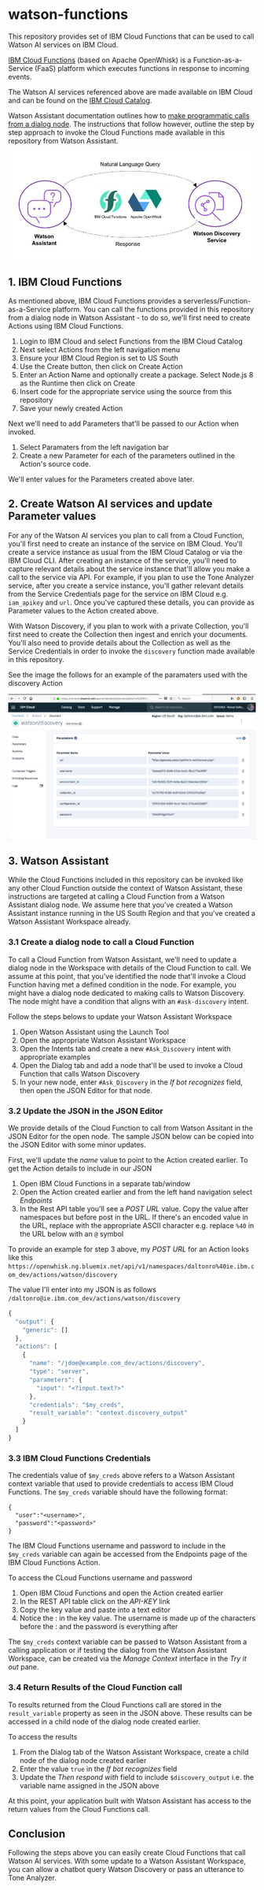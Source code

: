 # watson-functions
This repository provides set of IBM Cloud Functions that can be used to call Watson AI services on IBM Cloud.

[IBM Cloud Functions](https://console.bluemix.net/docs/openwhisk/index.html#index) (based on Apache OpenWhisk) is a Function-as-a-Service (FaaS) platform which executes functions in response to incoming events.  

The Watson AI services referenced above are made available on IBM Cloud and can be found on the [IBM Cloud Catalog](https://console.bluemix.net/catalog/?category=ai). 

Watson Assistant documentation outlines how to [make programmatic calls from a dialog node](https://console.bluemix.net/docs/services/conversation/dialog-actions.html#dialog-actions). The instructions that follow however, outline the step by step approach to invoke the Cloud Functions made available in this repository from Watson Assistant. 

![alt text](https://github.com/rodalton/watson-functions/blob/master/images/solution_overview.jpg "Solution Overview")


## 1. IBM Cloud Functions 
As mentioned above, IBM Cloud Functions provides a serverless/Function-as-a-Service platform. You can call the functions provided in this repository from a dialog node in Watson Assistant - to do so, we'll first need to create Actions using IBM Cloud Functions. 

1. Login to IBM Cloud and select Functions from the IBM Cloud Catalog
2. Next select Actions from the left navigation menu
3. Ensure your IBM Cloud Region is set to US South
4. Use the Create button, then click on Create Action
5. Enter an Action Name and optionally create a package. Select Node.js 8 as the Runtime then click on Create
6. Insert code for the appropriate service using the source from this repository 
7. Save your newly created Action

Next we'll need to add Parameters that'll be passed to our Action when invoked. 
1. Select Paramaters from the left navigation bar 
2. Create a new Parameter for each of the parameters outlined in the Action's source code. 

We'll enter values for the Parameters created above later. 

## 2. Create Watson AI services and update Parameter values 
For any of the Watson AI services you plan to call from a Cloud Function, you'll first need to create an instance of the service on IBM Cloud. You'll create a service instance as usual from the IBM Cloud Catalog or via the IBM Cloud CLI. After creating an instance of the service, you'll need to capture relevant details about the service instance that'll allow you make a call to the service via API. For example, if you plan to use the Tone Analyzer service, after you create a service instance, you'll gather relevant details from the Service Credentials page for the service on IBM Cloud e.g. `iam_apikey` and `url`. Once you've captured these details, you can provide as Parameter values to the Action created above. 

With Watson Discovery, if you plan to work with a private Collection, you'll first need to create the Collection then ingest and enrich your documents. You'll also need to provide details about the Collection as well as the Service Credentials in order to invoke the `discovery` function made available in this repository. 

See the image the follows for an example of the paramaters used with the discovery Action 

![alt text](https://github.com/rodalton/watson-functions/blob/master/images/parameters.png "Discovery Parameters")



## 3. Watson Assistant 
While the Cloud Functions included in this repository can be invoked like any other Cloud Function outside the context of Watson Assistant, these instructions are targeted at calling a Cloud Function from a Watson Assistant dialog node. We assume here that you've created a Watson Assistant instance running in the US South Region and that you've created a Watson Assistant Workspace already. 

### 3.1 Create a dialog node to call a Cloud Function 
To call a Cloud Function from Watson Assistant, we'll need to update a dialog node in the Workspace with details of the Cloud Function to call. We assume at this point, that you've identified the node that'll invoke a Cloud Function having met a defined condition in the node. For example, you might have a dialog node dedicated to making calls to Watson Discovery. The node might have a condition that aligns with an `#ask-discovery` intent. 

Follow the steps belows to update your Watson Assistant Workspace
1. Open Watson Assistant using the Launch Tool 
2. Open the appropriate Watson Assistant Workspace
3. Open the Intents tab and create a new `#Ask_Discovery` intent with appropriate examples
4. Open the Dialog tab and add a node that'll be used to invoke a Cloud Function that calls Watson Discovery 
5. In your new node, enter `#Ask_Discovery` in the _If bot recognizes_ field, then open the JSON Editor for that node. 

### 3.2 Update the JSON in the JSON Editor 
We provide details of the Cloud Function to call from Watson Assitant in the JSON Editor for the open node. The sample JSON below can be copied into the JSON Editor with some minor updates. 

First, we'll update the _name_ value to point to the Action created earlier. To get the Action details to include in our JSON
1. Open IBM Cloud Functions in a separate tab/window
2. Open the Action created earlier and from the left hand navigation select _Endpoints_
3. In the Rest API table you'll see a _POST URL_ value. Copy the value after namespaces but before post in the URL. If there's an encoded value in the URL, replace with the appropriate ASCII character e.g. replace `%40` in the URL below with an `@` symbol

To provide an example for step 3 above, my _POST URL_ for an Action looks like this
`https://openwhisk.ng.bluemix.net/api/v1/namespaces/daltonro%40ie.ibm.com_dev/actions/watson/discovery` 

The value I'll enter into my JSON is as follows 
`/daltonro@ie.ibm.com_dev/actions/watson/discovery`

```javascript
{
  "output": {
    "generic": []
  },
  "actions": [
    {
      "name": "/jdoe@example.com_dev/actions/discovery",
      "type": "server",
      "parameters": {
        "input": "<?input.text?>"
      },
      "credentials": "$my_creds",
      "result_variable": "context.discovery_output"
    }
  ]
}
```

### 3.3 IBM Cloud Functions Credentials 
The credentials value of `$my_creds` above refers to a Watson Assistant context variable that used to provide credentials to access IBM Cloud Functions. The `$my_creds` variable should have the following format: 

```
{
  "user":"<username>",
  "password":"<password>"
}
```

The IBM Cloud Functions username and password to include in the `$my_creds` variable can again be accessed from the Endpoints page of the IBM Cloud Functions Action. 

To access the CLoud Functions username and password
1. Open IBM Cloud Functions and open the Action created earlier 
2. In the REST API table click on the _API-KEY_ link
3. Copy the key value and paste into a text editor
4. Notice the : in the key value. The username is made up of the characters before the : and the password is everything after 

The `$my_creds` context variable can be passed to Watson Assistant from a calling application or if testing the dialog from the Watson Assistant Workspace, can be created via the _Manage Context_ interface in the _Try it out_ pane. 

### 3.4 Return Results of the Cloud Function call 
To results returned from the Cloud Functions call are stored in the `result_variable` property as seen in the JSON above. These results can be accessed in a child node of the dialog node created earlier. 

To access the results
1. From the Dialog tab of the Watson Assistant Workspace, create a child node of the dialog node created earlier
2. Enter the value `true` in the _If bot recognizes_ field
3. Update the _Then respond with_ field to include `$discovery_output` i.e. the variable name assigned in the JSON above

At this point, your application built with Watson Assistant has access to the return values from the Cloud Functions call. 

## Conclusion
Following the steps above you can easily create Cloud Functions that call Watson AI services. With some update to a Watson Assistant Workspace, you can allow a chatbot query Watson Discovery or pass an utterance to Tone Analyzer. 


